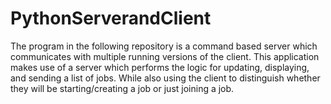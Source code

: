# PythonServerandClient
The program in the following repository is a command based server which communicates with multiple running versions of the client. This application makes use of a server which performs the logic for updating, displaying, and sending a list of jobs. While also using the client to distinguish whether they will be starting/creating a job or just joining a job.

